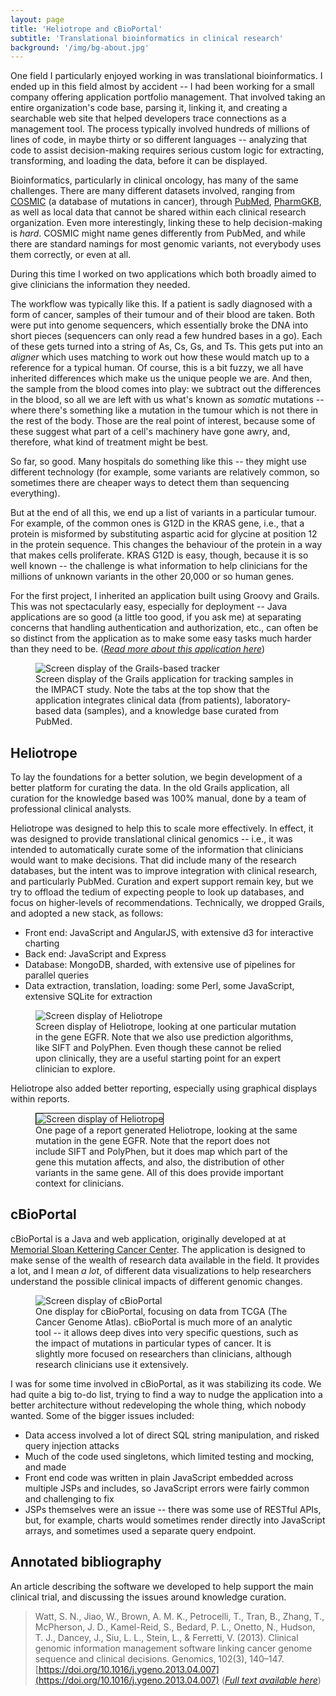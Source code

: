 ```yaml
---
layout: page
title: 'Heliotrope and cBioPortal'
subtitle: 'Translational bioinformatics in clinical research'
background: '/img/bg-about.jpg'
---
```


One field I particularly enjoyed working in was translational bioinformatics. I
ended up in this field almost by accident -- I had been working for a small
company offering application portfolio management. That involved taking an
entire organization's code base, parsing it, linking it, and creating a
searchable web site that helped developers trace connections as a management
tool. The process typically involved hundreds of millions of lines of code, in
maybe thirty or so different languages -- analyzing that code to assist
decision-making requires serious custom logic for extracting,
transforming, and loading the data, before it can be displayed.

Bioinformatics, particularly in clinical oncology, has many of the same
challenges. There are many different datasets involved, ranging from
[COSMIC](https://cancer.sanger.ac.uk/cosmic) (a database of mutations in
cancer), through [PubMed](https://pubmed.ncbi.nlm.nih.gov),
[PharmGKB](https://www.pharmgkb.org), as well as local data that cannot be
shared within each clinical research organization. Even more interestingly,
linking these to help decision-making is *hard*. COSMIC might name genes
differently from PubMed, and while there are standard namings for most genomic
variants, not everybody uses them correctly, or even at all. 

During this time I worked on two applications which both broadly aimed to give
clinicians the information they needed.

The workflow was typically like this. If a patient is sadly diagnosed with a
form of cancer, samples of their tumour and of their blood are taken. Both were
put into genome sequencers, which essentially broke the DNA into short pieces
(sequencers can only read a few hundred bases in a go). Each of these gets
turned into a string of As, Cs, Gs, and Ts. This gets put into an *aligner*
which uses matching to work out how these would match up to a reference for a
typical human. Of course, this is a bit fuzzy, we all have inherited differences
which make us the unique people we are. And then, the sample from the blood
comes into play: we subtract out the differences in the blood, so all we are
left with us what's known as *somatic* mutations -- where there's something like
a mutation in the tumour which is not there in the rest of the body. Those are
the real point of interest, because some of these suggest what part of a cell's
machinery have gone awry, and, therefore, what kind of treatment might be best.

So far, so good. Many hospitals do something like this -- they might use
different technology (for example, some variants are relatively common, so
sometimes there are cheaper ways to detect them than sequencing everything).

But at the end of all this, we end up a list of variants in a particular tumour.
For example, of the common ones is G12D in the KRAS gene, i.e., that a protein
is misformed by substituting aspartic acid for glycine at position 12 in the
protein sequence. This changes the behaviour of the protein in a way that makes
cells proliferate. KRAS G12D is easy, though, because it is so well known -- the
challenge is what information to help clinicians for the millions of unknown
variants in the other 20,000 or so human genes. 

For the first project, I inherited an application built using Groovy and Grails.
This was not spectacularly easy, especially for deployment -- Java applications
are so good (a little too good, if you ask me) at separating concerns that
handling authentication and authorization, etc., can often be so distinct from
the application as to make some easy tasks much harder than they need to be.
([*Read more about this application here*](https://www.sciencedirect.com/science/article/pii/S0888754313000700))

<figure class="figure">
  <img class="img-fluid" src="/img/pages/gen-004.png" 
       alt="Screen display of the Grails-based tracker">
    <figcaption class="figure-caption">
    Screen display of the Grails application for tracking samples in the
    IMPACT study. Note the tabs at the top show that the application integrates
    clinical data (from patients), laboratory-based data (samples), and a 
    knowledge base curated from PubMed.
    </figcaption>
</figure>

## Heliotrope

To lay the foundations for a better solution, we begin development of a better
platform for curating the data. In the old Grails application, all curation for
the knowledge based was 100% manual, done by a team of professional clinical 
analysts.

Heliotrope was designed to help this to scale more effectively. In effect, it
was designed to provide translational clinical genomics -- i.e., it was intended
to automatically curate some of the information that clinicians would want to
make decisions. That did include many of the research databases, but the intent
was to improve integration with clinical research, and particularly PubMed.
Curation and expert support remain key, but we try to offload the tedium of
expecting people to look up databases, and focus on higher-levels of
recommendations. Technically, we dropped Grails, and adopted a new stack, as
follows:

- Front end: JavaScript and AngularJS, with extensive d3 for interactive charting
- Back end: JavaScript and Express
- Database: MongoDB, sharded, with extensive use of pipelines for parallel queries
- Data extraction, translation, loading: some Perl, some JavaScript, extensive SQLite for extraction

<figure class="figure">
  <img class="img-fluid" src="/img/pages/heliotrope-2.png" 
       alt="Screen display of Heliotrope">
    <figcaption class="figure-caption">
    Screen display of Heliotrope, looking at one particular mutation in the gene EGFR.
    Note that we also use prediction algorithms, like SIFT and PolyPhen. Even though
    these cannot be relied upon clinically, they are a useful starting point for an
    expert clinician to explore.
    </figcaption>
</figure>

Heliotrope also added better reporting, especially using graphical displays
within reports.

<figure class="figure">
  <img class="img-fluid" src="/img/pages/heliotrope-3.png" style="border: 1px solid black"
       alt="Screen display of Heliotrope">
    <figcaption class="figure-caption">
    One page of a report generated Heliotrope, looking at the same mutation in the gene EGFR.
    Note that the report does not include SIFT and PolyPhen, but it does map which part 
    of the gene this mutation affects, and also, the distribution of other variants in the 
    same gene. All of this does provide important context for clinicians.
    </figcaption>
</figure>


## cBioPortal

cBioPortal is a Java and web application, originally developed at at [Memorial
Sloan Kettering Cancer Center](https://www.mskcc.org/). The application is
designed to make sense of the wealth of research data available in the field. It
provides a lot, and I mean *a lot*, of different data visualizations to help
researchers understand the possible clinical impacts of different genomic
changes.

<figure class="figure">
  <img class="img-fluid" src="/img/pages/cbio-006.png"
       alt="Screen display of cBioPortal">
    <figcaption class="figure-caption">
    One display for cBioPortal, focusing on data from TCGA (The Cancer Genome Atlas).
    cBioPortal is much more of an analytic tool -- it allows deep dives into 
    very specific questions, such as the impact of mutations in particular types
    of cancer. It is slightly more focused on researchers than clinicians, although
    research clinicians use it extensively.
    </figcaption>
</figure>

I was for some time involved in cBioPortal, as it was stabilizing its code. We
had quite a big to-do list, trying to find a way to nudge the application into a
better architecture without redeveloping the whole thing, which nobody wanted.
Some of the bigger issues included:

- Data access involved a lot of direct SQL string manipulation, and risked query
  injection attacks
- Much of the code used singletons, which limited testing and mocking, and made
- Front end code was written in plain JavaScript embedded across multiple JSPs
  and includes, so JavaScript errors were fairly common and challenging to fix
- JSPs themselves were an issue -- there was some use of RESTful APIs, but,
  for example, charts would sometimes render directly into JavaScript arrays,
  and sometimes used a separate query endpoint.

## Annotated bibliography

An article describing the software we developed to help support the main clinical
trial, and discussing the issues around knowledge curation.

> Watt, S. N., Jiao, W., Brown, A. M. K., Petrocelli, T., Tran, B., Zhang, T.,
> McPherson, J. D., Kamel-Reid, S., Bedard, P. L., Onetto, N., Hudson, T. J.,
> Dancey, J., Siu, L. L., Stein, L., & Ferretti, V. (2013). Clinical genomic
> information management software linking cancer genome sequence and clinical
> decisions. Genomics, 102(3), 140–147.
> [https://doi.org/10.1016/j.ygeno.2013.04.007](https://doi.org/10.1016/j.ygeno.2013.04.007)
> ([*Full text available here*](https://www.sciencedirect.com/science/article/pii/S0888754313000700))
